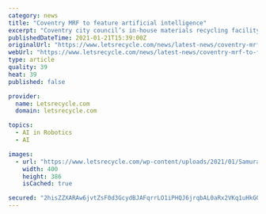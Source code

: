 ```yaml
---
category: news
title: "Coventry MRF to feature artificial intelligence"
excerpt: "Coventry city council’s in-house materials recycling facility (MRF) will be “one of the first facilities in the world” to integrate artificial intelligence at the core of its system.   According to Machinex,"
publishedDateTime: 2021-01-21T15:39:00Z
originalUrl: "https://www.letsrecycle.com/news/latest-news/coventry-mrf-to-feature-artificial-intelligence/"
webUrl: "https://www.letsrecycle.com/news/latest-news/coventry-mrf-to-feature-artificial-intelligence/"
type: article
quality: 39
heat: 39
published: false

provider:
  name: Letsrecycle.com
  domain: letsrecycle.com

topics:
  - AI in Robotics
  - AI

images:
  - url: "https://www.letsrecycle.com/wp-content/uploads/2021/01/Samurai-Sorting-Robot-scaled-e1611238925692.jpg"
    width: 400
    height: 386
    isCached: true

secured: "2hisZZXARAw6jvtZsF0d3GcydBJAFqrrLO1iPHQJ6jrqbAL0aRx2VKq1uHkGOAX6gufoHFUv0f23Ks1qU6eb7EsNMpm9M5d8d07RQiV8I9Me6iTB01mFw87oDB5xtjMsRzDmqLS3rXbC2IPrl7G04ccSY8w3gg2aoRderchMAg74AQihFJo6Nm+N771Ae+rwVvP8vS3IQyE9vYGf+4Fpu/JIpmXDfN07IN3OAJBaDJKs9QFyqRx3pkMWw+UuI6b7yQIx6jwYFgkCznFay2qIJsEHdmsc62YkNZJWNpFuDKwi/tbW2wR2ou+An5zylvs0vJ5bvgcN4YM38fKtcqLPQPBqHlHVgLeyUOuHVf/Oi7s=;pK0X/LYPNiZENG+TacVbxA=="
---
```


